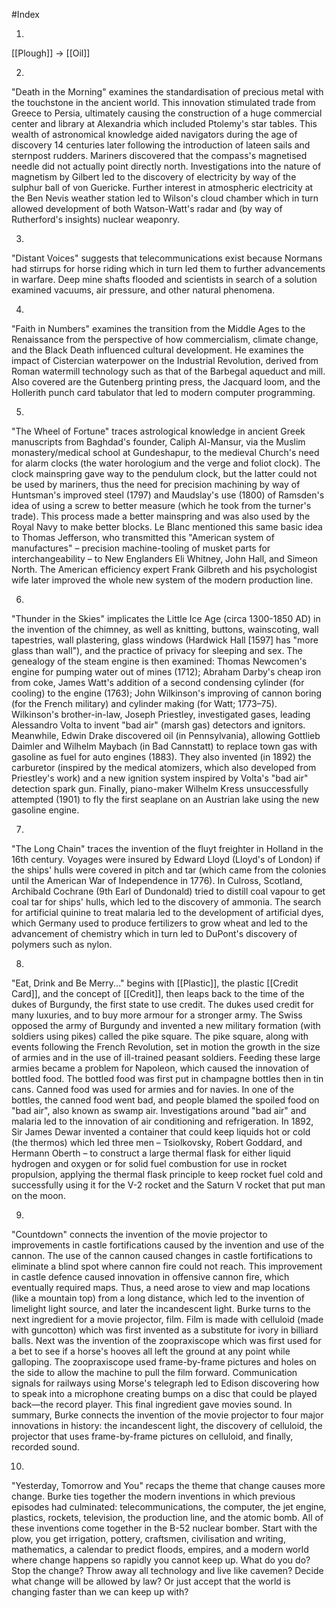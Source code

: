 #Index

1. 
[[Plough]] → [[Oil]]


2.
"Death in the Morning" examines the standardisation of precious metal with the touchstone in the ancient world. This innovation stimulated trade from Greece to Persia, ultimately causing the construction of a huge commercial center and library at Alexandria which included Ptolemy's star tables. This wealth of astronomical knowledge aided navigators during the age of discovery 14 centuries later following the introduction of lateen sails and sternpost rudders. Mariners discovered that the compass's magnetised needle did not actually point directly north. Investigations into the nature of magnetism by Gilbert led to the discovery of electricity by way of the sulphur ball of von Guericke. Further interest in atmospheric electricity at the Ben Nevis weather station led to Wilson's cloud chamber which in turn allowed development of both Watson-Watt's radar and (by way of Rutherford's insights) nuclear weaponry.

3. 
"Distant Voices" suggests that telecommunications exist because Normans had stirrups for horse riding which in turn led them to further advancements in warfare. Deep mine shafts flooded and scientists in search of a solution examined vacuums, air pressure, and other natural phenomena.

4. 
"Faith in Numbers" examines the transition from the Middle Ages to the Renaissance from the perspective of how commercialism, climate change, and the Black Death influenced cultural development. He examines the impact of Cistercian waterpower on the Industrial Revolution, derived from Roman watermill technology such as that of the Barbegal aqueduct and mill. Also covered are the Gutenberg printing press, the Jacquard loom, and the Hollerith punch card tabulator that led to modern computer programming.

5.
"The Wheel of Fortune" traces astrological knowledge in ancient Greek manuscripts from Baghdad's founder, Caliph Al-Mansur, via the Muslim monastery/medical school at Gundeshapur, to the medieval Church's need for alarm clocks (the water horologium and the verge and foliot clock). The clock mainspring gave way to the pendulum clock, but the latter could not be used by mariners, thus the need for precision machining by way of Huntsman's improved steel (1797) and Maudslay's use (1800) of Ramsden's idea of using a screw to better measure (which he took from the turner's trade). This process made a better mainspring and was also used by the Royal Navy to make better blocks. Le Blanc mentioned this same basic idea to Thomas Jefferson, who transmitted this "American system of manufactures" – precision machine-tooling of musket parts for interchangeability – to New Englanders Eli Whitney, John Hall, and Simeon North. The American efficiency expert Frank Gilbreth and his psychologist wife later improved the whole new system of the modern production line.

6.
"Thunder in the Skies" implicates the Little Ice Age (circa 1300-1850 AD) in the invention of the chimney, as well as knitting, buttons, wainscoting, wall tapestries, wall plastering, glass windows (Hardwick Hall [1597] has "more glass than wall"), and the practice of privacy for sleeping and sex. The genealogy of the steam engine is then examined: Thomas Newcomen's engine for pumping water out of mines (1712); Abraham Darby's cheap iron from coke, James Watt's addition of a second condensing cylinder (for cooling) to the engine (1763); John Wilkinson's improving of cannon boring (for the French military) and cylinder making (for Watt; 1773–75). Wilkinson's brother-in-law, Joseph Priestley, investigated gases, leading Alessandro Volta to invent "bad air" (marsh gas) detectors and ignitors. Meanwhile, Edwin Drake discovered oil (in Pennsylvania), allowing Gottlieb Daimler and Wilhelm Maybach (in Bad Cannstatt) to replace town gas with gasoline as fuel for auto engines (1883). They also invented (in 1892) the carburetor (inspired by the medical atomizers, which also developed from Priestley's work) and a new ignition system inspired by Volta's "bad air" detection spark gun. Finally, piano-maker Wilhelm Kress unsuccessfully attempted (1901) to fly the first seaplane on an Austrian lake using the new gasoline engine.

7.
"The Long Chain" traces the invention of the fluyt freighter in Holland in the 16th century. Voyages were insured by Edward Lloyd (Lloyd's of London) if the ships' hulls were covered in pitch and tar (which came from the colonies until the American War of Independence in 1776). In Culross, Scotland, Archibald Cochrane (9th Earl of Dundonald) tried to distill coal vapour to get coal tar for ships' hulls, which led to the discovery of ammonia. The search for artificial quinine to treat malaria led to the development of artificial dyes, which Germany used to produce fertilizers to grow wheat and led to the advancement of chemistry which in turn led to DuPont's discovery of polymers such as nylon.

8.
"Eat, Drink and Be Merry..." begins with [[Plastic]], the plastic [[Credit Card]], and the concept of [[Credit]], then leaps back to the time of the dukes of Burgundy, the first state to use credit. The dukes used credit for many luxuries, and to buy more armour for a stronger army. The Swiss opposed the army of Burgundy and invented a new military formation (with soldiers using pikes) called the pike square. The pike square, along with events following the French Revolution, set in motion the growth in the size of armies and in the use of ill-trained peasant soldiers. Feeding these large armies became a problem for Napoleon, which caused the innovation of bottled food. The bottled food was first put in champagne bottles then in tin cans. Canned food was used for armies and for navies. In one of the bottles, the canned food went bad, and people blamed the spoiled food on "bad air", also known as swamp air. Investigations around "bad air" and malaria led to the innovation of air conditioning and refrigeration. In 1892, Sir James Dewar invented a container that could keep liquids hot or cold (the thermos) which led three men – Tsiolkovsky, Robert Goddard, and Hermann Oberth – to construct a large thermal flask for either liquid hydrogen and oxygen or for solid fuel combustion for use in rocket propulsion, applying the thermal flask principle to keep rocket fuel cold and successfully using it for the V-2 rocket and the Saturn V rocket that put man on the moon.

9.
"Countdown" connects the invention of the movie projector to improvements in castle fortifications caused by the invention and use of the cannon. The use of the cannon caused changes in castle fortifications to eliminate a blind spot where cannon fire could not reach. This improvement in castle defence caused innovation in offensive cannon fire, which eventually required maps. Thus, a need arose to view and map locations (like a mountain top) from a long distance, which led to the invention of limelight light source, and later the incandescent light. Burke turns to the next ingredient for a movie projector, film. Film is made with celluloid (made with guncotton) which was first invented as a substitute for ivory in billiard balls. Next was the invention of the zoopraxiscope which was first used for a bet to see if a horse's hooves all left the ground at any point while galloping. The zoopraxiscope used frame-by-frame pictures and holes on the side to allow the machine to pull the film forward. Communication signals for railways using Morse's telegraph led to Edison discovering how to speak into a microphone creating bumps on a disc that could be played back—the record player. This final ingredient gave movies sound. In summary, Burke connects the invention of the movie projector to four major innovations in history: the incandescent light, the discovery of celluloid, the projector that uses frame-by-frame pictures on celluloid, and finally, recorded sound.
   
10.
"Yesterday, Tomorrow and You" recaps the theme that change causes more change. Burke ties together the modern inventions in which previous episodes had culminated: telecommunications, the computer, the jet engine, plastics, rockets, television, the production line, and the atomic bomb. All of these inventions come together in the B-52 nuclear bomber. Start with the plow, you get irrigation, pottery, craftsmen, civilisation and writing, mathematics, a calendar to predict floods, empires, and a modern world where change happens so rapidly you cannot keep up. What do you do? Stop the change? Throw away all technology and live like cavemen? Decide what change will be allowed by law? Or just accept that the world is changing faster than we can keep up with?